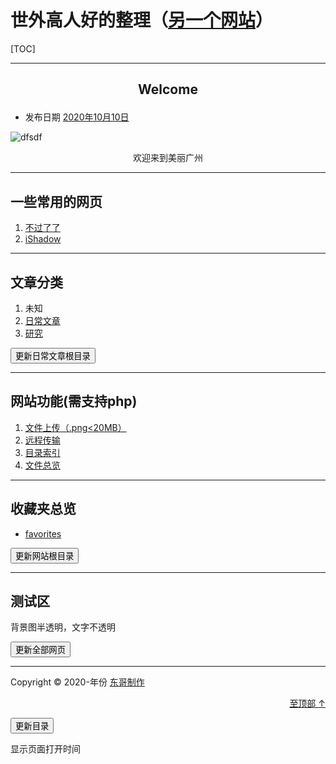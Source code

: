 # 世外高人好的整理（[另一个网站](https://tandgers.gitee.io/)）

[TOC]

* * *

## <p align="center">Welcome</p>

* 发布日期 [2020年10月10日](http://127.0.0.1/2020/10/10/welcome/)


![dfsdf](https://gitee.com/tandgers/BlogImageBed/raw/master/img/j1.jpg "dfgdfgdfg")

<div id="animation1"><center>欢迎来到美丽广州</center></div>

* * *

## 一些常用的网页

1. [不过了了](https://www.butnono.com/good-vpn-v2ray-ssr.html)
2. [iShadow](https://my.ishadowx.biz/)



* * *

## 文章分类

1. 未知
2. [日常文章](./dailyarticles/index.html)
3. [研究](./study/index.html)

<button onclick="javascrtpt:window.location.href='./dailyarticles/BuildDirectory.php'">更新日常文章根目录</button>

------

## 网站功能(需支持php)

1. [文件上传（.png<20MB）](./test)
2. [远程传输](./u1/u1.php)
3. [目录索引](./dir.html)
4. [文件总览](./website_dir.html)

***

## 收藏夹总览

- [favorites](./bookmark/dir.html)

<button onclick="javascrtpt:window.location.href='./BuildDirectory.php'">更新网站根目录</button>

------

## 测试区



<div class="demo2-bg">
    <div class="demo2">背景图半透明，文字不透明<br />
    </div>
</div>


<button onclick="javascrtpt:window.location.href='./BuildDirectory.php';javascrtpt:window.location.href='./dailyarticles/BuildDirectory.php'">更新全部网页</button>


------

Copyright © 2020-<aoi id="year">年份</aoi> [东哥制作](http://tandgers.top/)

[<p align="right">至顶部 ↑</p>](#东哥日常的整理)

<button onclick="javascrtpt:window.location.href='./tree1.php'">更新目录</button>

<script src="../updatetime.js"></script>

<p id="ymd">显示页面打开时间</p>
<script src="dtxt1.js"></script>





<script type="text/javascript" src="./BuildDirectory.php">网页刷新自动更新目录</script>



<script type="text/javascript" charset="utf-8"  src="https://files.cnblogs.com/files/liuzhou1/L2Dwidget.0.min.js"></script>
<script type="text/javascript" charset="utf-8"  src="https://files.cnblogs.com/files/liuzhou1/L2Dwidget.min.js"></script>
<script type="text/javascript">
    L2Dwidget.init({"display": {
        "superSample": 2,
        "width": 200,
        "height": 400,
             "position": "right",
                 "hOffset": 0,
        "vOffset": 0
          }
     });
</script>
